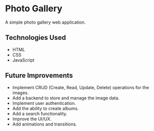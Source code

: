 # Photo Gallery

A simple photo gallery web application.

## Technologies Used

*   HTML
*   CSS
*   JavaScript

## Future Improvements

*   Implement CRUD (Create, Read, Update, Delete) operations for the images.
*   Add a backend to store and manage the image data.
*   Implement user authentication.
*   Add the ability to create albums.
*   Add a search functionality.
*   Improve the UI/UX.
*   Add animations and transitions.
